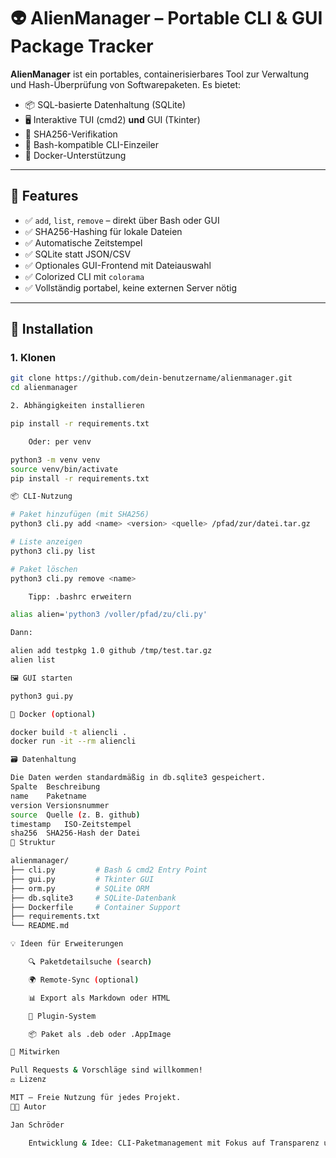 # 👽 AlienManager – Portable CLI & GUI Package Tracker

**AlienManager** ist ein portables, containerisierbares Tool zur Verwaltung und Hash-Überprüfung von Softwarepaketen. Es bietet:

- 📦 SQL-basierte Datenhaltung (SQLite)
- 🖥️ Interaktive TUI (cmd2) **und** GUI (Tkinter)
- 🔢 SHA256-Verifikation
- 🐚 Bash-kompatible CLI-Einzeiler
- 🐳 Docker-Unterstützung

---

## 🚀 Features

- ✅ `add`, `list`, `remove` – direkt über Bash oder GUI
- ✅ SHA256-Hashing für lokale Dateien
- ✅ Automatische Zeitstempel
- ✅ SQLite statt JSON/CSV
- ✅ Optionales GUI-Frontend mit Dateiauswahl
- ✅ Colorized CLI mit `colorama`
- ✅ Vollständig portabel, keine externen Server nötig

---

## 🔧 Installation

### 1. Klonen

```bash
git clone https://github.com/dein-benutzername/alienmanager.git
cd alienmanager

2. Abhängigkeiten installieren

pip install -r requirements.txt

    Oder: per venv

python3 -m venv venv
source venv/bin/activate
pip install -r requirements.txt

📦 CLI-Nutzung

# Paket hinzufügen (mit SHA256)
python3 cli.py add <name> <version> <quelle> /pfad/zur/datei.tar.gz

# Liste anzeigen
python3 cli.py list

# Paket löschen
python3 cli.py remove <name>

    Tipp: .bashrc erweitern

alias alien='python3 /voller/pfad/zu/cli.py'

Dann:

alien add testpkg 1.0 github /tmp/test.tar.gz
alien list

🖼️ GUI starten

python3 gui.py

🐳 Docker (optional)

docker build -t aliencli .
docker run -it --rm aliencli

🗃️ Datenhaltung

Die Daten werden standardmäßig in db.sqlite3 gespeichert.
Spalte	Beschreibung
name	Paketname
version	Versionsnummer
source	Quelle (z. B. github)
timestamp	ISO-Zeitstempel
sha256	SHA256-Hash der Datei
📁 Struktur

alienmanager/
├── cli.py         # Bash & cmd2 Entry Point
├── gui.py         # Tkinter GUI
├── orm.py         # SQLite ORM
├── db.sqlite3     # SQLite-Datenbank
├── Dockerfile     # Container Support
├── requirements.txt
└── README.md

💡 Ideen für Erweiterungen

    🔍 Paketdetailsuche (search)

    🌍 Remote-Sync (optional)

    📊 Export als Markdown oder HTML

    🧩 Plugin-System

    📦 Paket als .deb oder .AppImage

🤝 Mitwirken

Pull Requests & Vorschläge sind willkommen!
⚖️ Lizenz

MIT – Freie Nutzung für jedes Projekt.
👨‍💻 Autor

Jan Schröder

    Entwicklung & Idee: CLI-Paketmanagement mit Fokus auf Transparenz und Reproduzierbarkeit.
